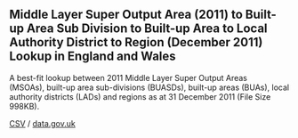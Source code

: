 ## Middle Layer Super Output Area (2011) to Built-up Area Sub Division to Built-up Area to Local Authority District to Region (December 2011) Lookup in England and Wales

A best-fit lookup between 2011 Middle Layer Super Output Areas (MSOAs), built-up area sub-divisions (BUASDs), built-up areas (BUAs), local authority districts (LADs) and regions as at 31 December 2011 (File Size 998KB).

[CSV](csv/228.csv) / [data.gov.uk](https://data.gov.uk/dataset/b3b13cfd-e487-4f7a-ac4c-b888eac90d77/middle-layer-super-output-area-2011-to-built-up-area-sub-division-to-built-up-area-to-local-authority-district-to-region-december-2011-lookup-in-england-and-wales)

